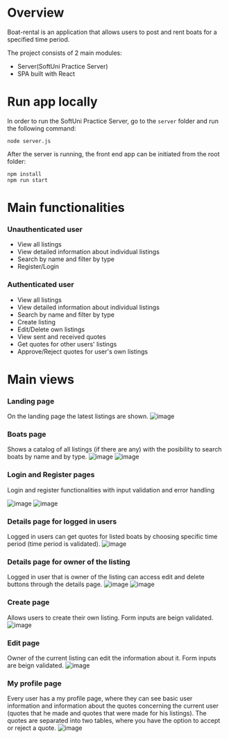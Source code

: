 # Overview
Boat-rental is an application that allows users to post and rent boats for a specified time period.

The project consists of 2 main modules:
- Server(SoftUni Practice Server)
- SPA built with React
# Run app locally
In order to run the SoftUni Practice Server, go to the `server` folder and run the following command:
```
node server.js
```
After the server is running, the front end app can be initiated from the root folder:
```
npm install
npm run start
```

# Main functionalities
### Unauthenticated user
 - View all listings
 - View detailed information about individual listings
 - Search by name and filter by type
 - Register/Login
 
 ### Authenticated user
 - View all listings
 - View detailed information about individual listings
 - Search by name and filter by type
 - Create listing
 - Edit/Delete own listings
 - View sent and received quotes
 - Get quotes for other users' listings
 - Approve/Reject quotes for user's own listings

# Main views
### Landing page
On the landing page the latest listings are shown.
![image](https://user-images.githubusercontent.com/103183759/185068175-fac927e7-0854-4438-a95e-1f2a08ce5c7a.png)


### Boats page
Shows a catalog of all listings (if there are any) with the posibility to search boats by name and by type.
![image](https://user-images.githubusercontent.com/103183759/185067605-18b4e8ee-50bb-4db4-8247-53fbb65697a5.png)
![image](https://user-images.githubusercontent.com/103183759/185064399-b968fb2b-8b9b-4a0b-baad-f19d931c5dfb.png)

### Login and Register pages  
Login and register functionalities with input validation and error handling

![image](https://user-images.githubusercontent.com/103183759/185068838-0fc47c93-74d6-4fcd-8e7e-e858677b00bd.png)
![image](https://user-images.githubusercontent.com/103183759/185069726-0e62a80c-c536-4098-9282-1cb4a61172cf.png)

### Details page for logged in users
Logged in users can get quotes for listed boats by choosing specific time period (time period is validated).
![image](https://user-images.githubusercontent.com/103183759/185072201-679486d9-18f0-4139-8c7c-9338fcef5026.png)

### Details page for owner of the listing 
Logged in user that is owner of the listing can access edit and delete buttons through the details page.
![image](https://user-images.githubusercontent.com/103183759/185071998-fd38192f-e08d-4fc8-bc4a-8799205a94ff.png)
![image](https://user-images.githubusercontent.com/103183759/185073360-dbd27f2f-2057-4447-9ffb-a962e086f99b.png)

### Create page
Allows users to create their own listing. Form inputs are beign validated.
![image](https://user-images.githubusercontent.com/103183759/185065280-9ff1be23-f45a-47a1-8343-09c4355a8ce5.png)

### Edit page
Owner of the current listing can edit the information about it. Form inputs are beign validated.
![image](https://user-images.githubusercontent.com/103183759/185074318-987c32b7-ac99-4e60-872e-c995e653c795.png)

### My profile page
Every user has a my profile page, where they can see basic user information and information about the quotes concerning the current user (quotes that he made and quotes that were made for his listings). The quotes are separated into two tables, where you have the option to accept or reject a quote.
![image](https://user-images.githubusercontent.com/103183759/185078383-12aaa971-4b15-4753-b5b4-f87ad40424d0.png)







